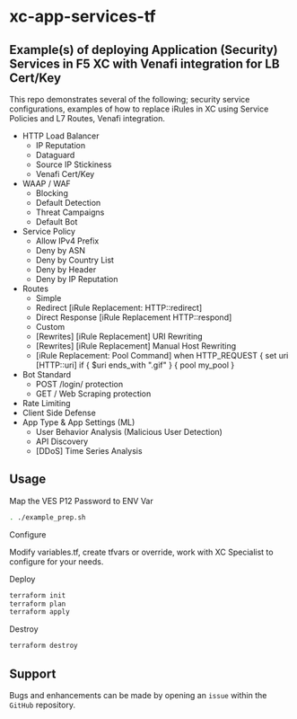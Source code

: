 # xc-app-services-tf

## Example(s) of deploying Application (Security) Services in F5 XC with Venafi integration for LB Cert/Key

This repo demonstrates several of the following; security service configurations, examples of how to replace iRules in XC using Service Policies and L7 Routes, Venafi integration.

- HTTP Load Balancer
  - IP Reputation
  - Dataguard
  - Source IP Stickiness
  - Venafi Cert/Key
- WAAP / WAF
  - Blocking
  - Default Detection
  - Threat Campaigns
  - Default Bot
- Service Policy
  - Allow IPv4 Prefix
  - Deny by ASN
  - Deny by Country List
  - Deny by Header
  - Deny by IP Reputation
- Routes
  - Simple
  - Redirect [iRule Replacement: HTTP::redirect]
  - Direct Response [iRule Replacement HTTP::respond]
  - Custom
  - [Rewrites] [iRule Replacement] URI Rewriting
  - [Rewrites] [iRule Replacement] Manual Host Rewriting
  - [iRule Replacement: Pool Command] when HTTP_REQUEST { set uri [HTTP::uri] if { $uri ends_with ".gif" } { pool my_pool }
- Bot Standard
  - POST /login/ protection
  - GET / Web Scraping protection
- Rate Limiting
- Client Side Defense
- App Type & App Settings (ML)
  - User Behavior Analysis (Malicious User Detection)
  - API Discovery
  - [DDoS] Time Series Analysis

## Usage

Map the VES P12 Password to ENV Var

```bash
. ./example_prep.sh
```

Configure

Modify variables.tf, create tfvars or override, work with XC Specialist to configure for your needs.

Deploy

```bash
terraform init
terraform plan
terraform apply
```

Destroy

```bash
terraform destroy
```

## Support

Bugs and enhancements can be made by opening an `issue` within the `GitHub` repository.
